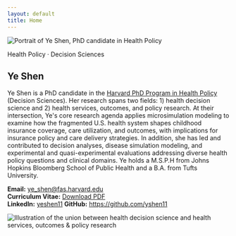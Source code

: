 ```yaml
---
layout: default
title: Home
---
```

<section class="hero">
  <div class="headshot">
    <img src="{{ '/assets/img/YSheadshot.jpg' | relative_url }}"
         alt="Portrait of Ye Shen, PhD candidate in Health Policy"
         class="headshot-img" 
         style="max-width:500px; max-height:500px;"
         loading="lazy"
      />
  </div>
  <div class="hero-text">
    <p class="badge">Health Policy · Decision Sciences</p>
    <h1>Ye Shen</h1>
  </div>
</section>   

Ye Shen is a PhD candidate in the [Harvard PhD Program in Health Policy](https://healthpolicy.fas.harvard.edu/people/ye-shen) (Decision Sciences). Her research spans two fields: 1) health decision science and 2) health services, outcomes, and policy research. At their intersection, Ye's core research agenda applies microsimulation modeling to examine how the fragmented U.S. health system shapes childhood insurance coverage, care utilization, and outcomes, with implications for insurance policy and care delivery strategies. In addition, she has led and contributed to decision analyses, disease simulation modeling, and experimental and quasi-experimental evaluations addressing diverse health policy questions and clinical domains. Ye holds a M.S.P.H from Johns Hopkins Bloomberg School of Public Health and a B.A. from Tufts University. 


**Email:** <a href="mailto:ye_shen@fas.harvard.edu">ye_shen@fas.harvard.edu</a>  
**Curriculum Vitae:** <a href="/yeshen-site/assets/cv/Ye_Shen_CV.pdf" target="_blank" rel="noopener">Download PDF</a>  
**LinkedIn:** <a href="https://www.linkedin.com/in/yeshen11" target="_blank" rel="noopener">yeshen11</a>
**GitHub:** <a href="https://github.com/yshen11" target="_blank" rel="noopener"> https://github.com/yshen11 </a>


<div class="center">
  <img src="{{ '/assets/img/unionof2fields.png' | relative_url }}"
       alt="Illustration of the union between health decision science and health services, outcomes & policy research"
       class="twofields-img"
       style="max-width:500px; height:auto;"
    />
</div>

